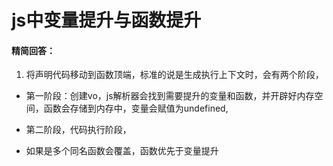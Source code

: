 # js中变量提升与函数提升

#### 精简回答：

1. 将声明代码移动到函数顶端，标准的说是生成执行上下文时，会有两个阶段，

- 第一阶段：创建vo，js解析器会找到需要提升的变量和函数，并开辟好内存空间，函数会存储到内存中，变量会赋值为undefined,

- 第二阶段，代码执行阶段，

- 如果是多个同名函数会覆盖，函数优先于变量提升
